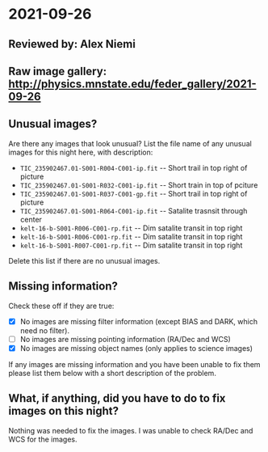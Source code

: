 # 2021-09-26

## Reviewed by:   Alex Niemi

## Raw image gallery: http://physics.mnstate.edu/feder_gallery/2021-09-26

## Unusual images?

Are there any images that look unusual? List the file name of any unusual images for this night here, with description:

+ `TIC_235902467.01-S001-R004-C001-ip.fit` -- Short trail in top right of picture
+ `TIC_235902467.01-S001-R032-C001-ip.fit` -- Short train in top of pciture
+ `TIC_235902467.01-S001-R037-C001-gp.fit` -- Short trail in top right of picture
+ `TIC_235902467.01-S001-R064-C001-ip.fit` -- Satalite trasnsit through center
+ `kelt-16-b-S001-R006-C001-rp.fit` -- Dim satalite transit in top right
+ `kelt-16-b-S001-R006-C001-rp.fit` -- Dim satalite transit in top right
+ `kelt-16-b-S001-R007-C001-rp.fit` -- Dim satalite transit in top right

Delete this list if there are no unusual images.

## Missing information?

Check these off if they are true:

- [X] No images are missing filter information (except BIAS and DARK, which need no filter).
- [ ] No images are missing pointing information (RA/Dec and WCS)
- [X] No images are missing object names (only applies to science images)

If any images are missing information and you have been unable to fix them please list
them below with a short description of the problem.

## What, if anything, did you have to do to fix images on this night?

Nothing was needed to fix the images.  I was unable to check RA/Dec and WCS for the images.

